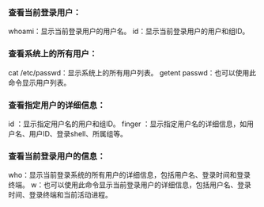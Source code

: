 ### 查看当前登录用户：
whoami：显示当前登录用户的用户名。
id：显示当前登录用户的用户和组ID。

### 查看系统上的所有用户：
cat /etc/passwd：显示系统上的所有用户列表。
getent passwd：也可以使用此命令显示用户列表。

### 查看指定用户的详细信息：
id <username>：显示指定用户名的用户和组ID。
finger <username>：显示指定用户名的详细信息，如用户名、用户ID、登录shell、所属组等。

### 查看当前登录用户的信息：
who：显示当前登录系统的所有用户的详细信息，包括用户名、登录时间和登录终端。
w：也可以使用此命令显示当前登录用户的详细信息，包括用户名、登录时间、登录终端和当前活动进程。


